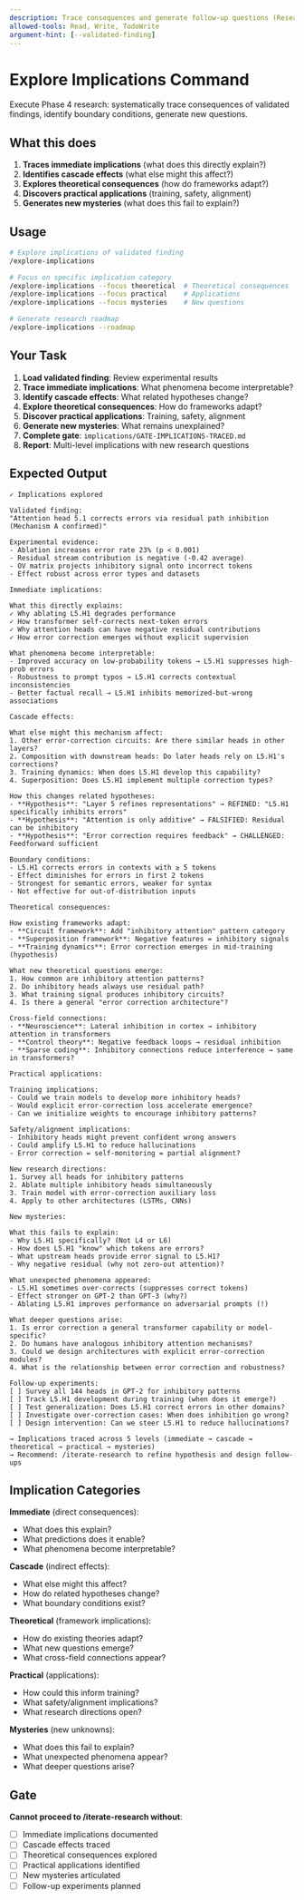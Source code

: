```yaml
---
description: Trace consequences and generate follow-up questions (Research Phase 4)
allowed-tools: Read, Write, TodoWrite
argument-hint: [--validated-finding]
---
```


# Explore Implications Command

Execute Phase 4 research: systematically trace consequences of validated findings, identify boundary conditions, generate new questions.

## What this does

1. **Traces immediate implications** (what does this directly explain?)
2. **Identifies cascade effects** (what else might this affect?)
3. **Explores theoretical consequences** (how do frameworks adapt?)
4. **Discovers practical applications** (training, safety, alignment)
5. **Generates new mysteries** (what does this fail to explain?)

## Usage

```bash
# Explore implications of validated finding
/explore-implications

# Focus on specific implication category
/explore-implications --focus theoretical  # Theoretical consequences
/explore-implications --focus practical    # Applications
/explore-implications --focus mysteries    # New questions

# Generate research roadmap
/explore-implications --roadmap
```

## Your Task

1. **Load validated finding**: Review experimental results
2. **Trace immediate implications**: What phenomena become interpretable?
3. **Identify cascade effects**: What related hypotheses change?
4. **Explore theoretical consequences**: How do frameworks adapt?
5. **Discover practical applications**: Training, safety, alignment
6. **Generate new mysteries**: What remains unexplained?
7. **Complete gate**: `implications/GATE-IMPLICATIONS-TRACED.md`
8. **Report**: Multi-level implications with new research questions

## Expected Output

```
✓ Implications explored

Validated finding:
"Attention head 5.1 corrects errors via residual path inhibition (Mechanism A confirmed)"

Experimental evidence:
- Ablation increases error rate 23% (p < 0.001)
- Residual stream contribution is negative (-0.42 average)
- OV matrix projects inhibitory signal onto incorrect tokens
- Effect robust across error types and datasets

Immediate implications:

What this directly explains:
✓ Why ablating L5.H1 degrades performance
✓ How transformer self-corrects next-token errors
✓ Why attention heads can have negative residual contributions
✓ How error correction emerges without explicit supervision

What phenomena become interpretable:
- Improved accuracy on low-probability tokens → L5.H1 suppresses high-prob errors
- Robustness to prompt typos → L5.H1 corrects contextual inconsistencies
- Better factual recall → L5.H1 inhibits memorized-but-wrong associations

Cascade effects:

What else might this mechanism affect:
1. Other error-correction circuits: Are there similar heads in other layers?
2. Composition with downstream heads: Do later heads rely on L5.H1's corrections?
3. Training dynamics: When does L5.H1 develop this capability?
4. Superposition: Does L5.H1 implement multiple correction types?

How this changes related hypotheses:
- **Hypothesis**: "Layer 5 refines representations" → REFINED: "L5.H1 specifically inhibits errors"
- **Hypothesis**: "Attention is only additive" → FALSIFIED: Residual can be inhibitory
- **Hypothesis**: "Error correction requires feedback" → CHALLENGED: Feedforward sufficient

Boundary conditions:
- L5.H1 corrects errors in contexts with ≥ 5 tokens
- Effect diminishes for errors in first 2 tokens
- Strongest for semantic errors, weaker for syntax
- Not effective for out-of-distribution inputs

Theoretical consequences:

How existing frameworks adapt:
- **Circuit framework**: Add "inhibitory attention" pattern category
- **Superposition framework**: Negative features = inhibitory signals
- **Training dynamics**: Error correction emerges in mid-training (hypothesis)

What new theoretical questions emerge:
1. How common are inhibitory attention patterns?
2. Do inhibitory heads always use residual path?
3. What training signal produces inhibitory circuits?
4. Is there a general "error correction architecture"?

Cross-field connections:
- **Neuroscience**: Lateral inhibition in cortex → inhibitory attention in transformers
- **Control theory**: Negative feedback loops → residual inhibition
- **Sparse coding**: Inhibitory connections reduce interference → same in transformers?

Practical applications:

Training implications:
- Could we train models to develop more inhibitory heads?
- Would explicit error-correction loss accelerate emergence?
- Can we initialize weights to encourage inhibitory patterns?

Safety/alignment implications:
- Inhibitory heads might prevent confident wrong answers
- Could amplify L5.H1 to reduce hallucinations
- Error correction = self-monitoring = partial alignment?

New research directions:
1. Survey all heads for inhibitory patterns
2. Ablate multiple inhibitory heads simultaneously
3. Train model with error-correction auxiliary loss
4. Apply to other architectures (LSTMs, CNNs)

New mysteries:

What this fails to explain:
- Why L5.H1 specifically? (Not L4 or L6)
- How does L5.H1 "know" which tokens are errors?
- What upstream heads provide error signal to L5.H1?
- Why negative residual (why not zero-out attention)?

What unexpected phenomena appeared:
- L5.H1 sometimes over-corrects (suppresses correct tokens)
- Effect stronger on GPT-2 than GPT-3 (why?)
- Ablating L5.H1 improves performance on adversarial prompts (!)

What deeper questions arise:
1. Is error correction a general transformer capability or model-specific?
2. Do humans have analogous inhibitory attention mechanisms?
3. Could we design architectures with explicit error-correction modules?
4. What is the relationship between error correction and robustness?

Follow-up experiments:
[ ] Survey all 144 heads in GPT-2 for inhibitory patterns
[ ] Track L5.H1 development during training (when does it emerge?)
[ ] Test generalization: Does L5.H1 correct errors in other domains?
[ ] Investigate over-correction cases: When does inhibition go wrong?
[ ] Design intervention: Can we steer L5.H1 to reduce hallucinations?

→ Implications traced across 5 levels (immediate → cascade → theoretical → practical → mysteries)
→ Recommend: /iterate-research to refine hypothesis and design follow-ups
```

## Implication Categories

**Immediate** (direct consequences):
- What does this explain?
- What predictions does it enable?
- What phenomena become interpretable?

**Cascade** (indirect effects):
- What else might this affect?
- How do related hypotheses change?
- What boundary conditions exist?

**Theoretical** (framework implications):
- How do existing theories adapt?
- What new questions emerge?
- What cross-field connections appear?

**Practical** (applications):
- How could this inform training?
- What safety/alignment implications?
- What research directions open?

**Mysteries** (new unknowns):
- What does this fail to explain?
- What unexpected phenomena appear?
- What deeper questions arise?

## Gate

**Cannot proceed to /iterate-research without**:
- [ ] Immediate implications documented
- [ ] Cascade effects traced
- [ ] Theoretical consequences explored
- [ ] Practical applications identified
- [ ] New mysteries articulated
- [ ] Follow-up experiments planned
